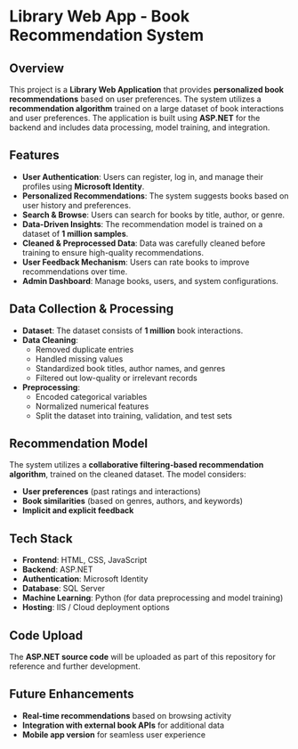 # Library Web App - Book Recommendation System

## Overview
This project is a **Library Web Application** that provides **personalized book recommendations** based on user preferences. The system utilizes a **recommendation algorithm** trained on a large dataset of book interactions and user preferences. The application is built using **ASP.NET** for the backend and includes data processing, model training, and integration.

## Features
- **User Authentication**: Users can register, log in, and manage their profiles using **Microsoft Identity**.
- **Personalized Recommendations**: The system suggests books based on user history and preferences.
- **Search & Browse**: Users can search for books by title, author, or genre.
- **Data-Driven Insights**: The recommendation model is trained on a dataset of **1 million samples**.
- **Cleaned & Preprocessed Data**: Data was carefully cleaned before training to ensure high-quality recommendations.
- **User Feedback Mechanism**: Users can rate books to improve recommendations over time.
- **Admin Dashboard**: Manage books, users, and system configurations.

## Data Collection & Processing
- **Dataset**: The dataset consists of **1 million** book interactions.
- **Data Cleaning**:
  - Removed duplicate entries
  - Handled missing values
  - Standardized book titles, author names, and genres
  - Filtered out low-quality or irrelevant records
- **Preprocessing**:
  - Encoded categorical variables
  - Normalized numerical features
  - Split the dataset into training, validation, and test sets

## Recommendation Model
The system utilizes a **collaborative filtering-based recommendation algorithm**, trained on the cleaned dataset. The model considers:
- **User preferences** (past ratings and interactions)
- **Book similarities** (based on genres, authors, and keywords)
- **Implicit and explicit feedback**

## Tech Stack
- **Frontend**: HTML, CSS, JavaScript
- **Backend**: ASP.NET
- **Authentication**: Microsoft Identity
- **Database**: SQL Server
- **Machine Learning**: Python (for data preprocessing and model training)
- **Hosting**: IIS / Cloud deployment options

## Code Upload
The **ASP.NET source code** will be uploaded as part of this repository for reference and further development.

## Future Enhancements
- **Real-time recommendations** based on browsing activity
- **Integration with external book APIs** for additional data
- **Mobile app version** for seamless user experience

